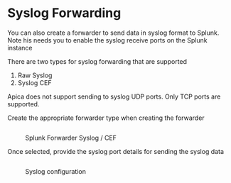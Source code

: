 # Syslog Forwarding

You can also create a forwarder to send data in syslog format to Splunk. Note his needs you to enable the syslog receive ports on the Splunk instance

There are two types for syslog forwarding that are supported

1. Raw Syslog
2. Syslog CEF

Apica does not support sending to syslog UDP ports. Only TCP ports are supported.

Create the appropriate forwarder type when creating the forwarder

<figure><img src="https://logflow-docs.logiq.ai/~gitbook/image?url=https%3A%2F%2F3717450363-files.gitbook.io%2F%7E%2Ffiles%2Fv0%2Fb%2Fgitbook-x-prod.appspot.com%2Fo%2Fspaces%252F8WGNQCWSTnL2NgouIRTq%252Fuploads%252Fe9K6fb4HEdkUUf0Ulk0O%252FScreen%2520Shot%25202023-01-04%2520at%25202.31.48%2520PM.png%3Falt%3Dmedia%26token%3D54eadb1f-d42b-4ae5-8b34-a40560bd879b&#x26;width=768&#x26;dpr=4&#x26;quality=100&#x26;sign=aa78d148&#x26;sv=1" alt=""><figcaption><p>Splunk Forwarder Syslog / CEF</p></figcaption></figure>

Once selected, provide the syslog port details for sending the syslog data

<figure><img src="https://logflow-docs.logiq.ai/~gitbook/image?url=https%3A%2F%2F3717450363-files.gitbook.io%2F%7E%2Ffiles%2Fv0%2Fb%2Fgitbook-x-prod.appspot.com%2Fo%2Fspaces%252F8WGNQCWSTnL2NgouIRTq%252Fuploads%252FkefsYvvYjln3CEpjwo8I%252FScreen%2520Shot%25202023-01-04%2520at%25202.28.38%2520PM.png%3Falt%3Dmedia%26token%3Ddfa2ef2a-770d-4aff-8be0-4a10650d1db5&#x26;width=768&#x26;dpr=4&#x26;quality=100&#x26;sign=f0dc9cf0&#x26;sv=1" alt=""><figcaption><p>Syslog configuration</p></figcaption></figure>
